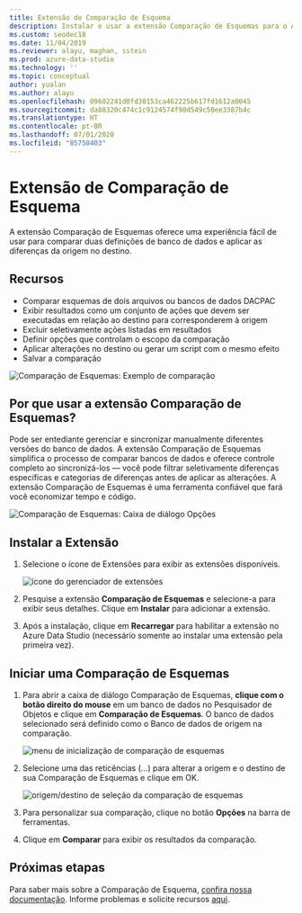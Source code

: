 ```yaml
---
title: Extensão de Comparação de Esquema
description: Instalar e usar a extensão Comparação de Esquemas para o Azure Data Studio
ms.custom: seodec18
ms.date: 11/04/2019
ms.reviewer: alayu, maghan, sstein
ms.prod: azure-data-studio
ms.technology: ''
ms.topic: conceptual
author: yualan
ms.author: alayu
ms.openlocfilehash: 09602241d0fd30153ca462225b617fd1612a0045
ms.sourcegitcommit: da88320c474c1c9124574f90d549c50ee3387b4c
ms.translationtype: HT
ms.contentlocale: pt-BR
ms.lasthandoff: 07/01/2020
ms.locfileid: "85758403"
---
```

# <a name="schema-compare-extension"></a>Extensão de Comparação de Esquema
A extensão Comparação de Esquemas oferece uma experiência fácil de usar para comparar duas definições de banco de dados e aplicar as diferenças da origem no destino.


## <a name="features"></a>Recursos

* Comparar esquemas de dois arquivos ou bancos de dados DACPAC
* Exibir resultados como um conjunto de ações que devem ser executadas em relação ao destino para corresponderem à origem
* Excluir seletivamente ações listadas em resultados
* Definir opções que controlam o escopo da comparação
* Aplicar alterações no destino ou gerar um script com o mesmo efeito
* Salvar a comparação

![Comparação de Esquemas: Exemplo de comparação](media/extensions/schema-compare-extension/schema-compare.png)


## <a name="why-would-i-use-the-schema-compare-extension"></a>Por que usar a extensão Comparação de Esquemas?

Pode ser entediante gerenciar e sincronizar manualmente diferentes versões do banco de dados. A extensão Comparação de Esquemas simplifica o processo de comparar bancos de dados e oferece controle completo ao sincronizá-los &mdash; você pode filtrar seletivamente diferenças específicas e categorias de diferenças antes de aplicar as alterações. A extensão Comparação de Esquemas é uma ferramenta confiável que fará você economizar tempo e código.

![Comparação de Esquemas: Caixa de diálogo Opções](media/extensions/schema-compare-extension/schema-compare-options.png)


## <a name="install-the-extension"></a>Instalar a Extensão

1. Selecione o ícone de Extensões para exibir as extensões disponíveis.

    ![ícone do gerenciador de extensões](media/extensions/extension-manager-icon.png)

2. Pesquise a extensão **Comparação de Esquemas** e selecione-a para exibir seus detalhes. Clique em **Instalar** para adicionar a extensão.

3. Após a instalação, clique em **Recarregar** para habilitar a extensão no Azure Data Studio (necessário somente ao instalar uma extensão pela primeira vez).


## <a name="launch-a-schema-compare"></a>Iniciar uma Comparação de Esquemas

1. Para abrir a caixa de diálogo Comparação de Esquemas, **clique com o botão direito do mouse** em um banco de dados no Pesquisador de Objetos e clique em **Comparação de Esquemas**. O banco de dados selecionado será definido como o Banco de dados de origem na comparação.

    ![menu de inicialização de comparação de esquemas](media/extensions/schema-compare-extension/schema-compare-launch.png)


2. Selecione uma das reticências (...) para alterar a origem e o destino de sua Comparação de Esquemas e clique em OK.

    ![origem/destino de seleção da comparação de esquemas](media/extensions/schema-compare-extension/schema-compare-select-source-target.png)

3. Para personalizar sua comparação, clique no botão **Opções** na barra de ferramentas.

4. Clique em **Comparar** para exibir os resultados da comparação.


## <a name="next-steps"></a>Próximas etapas

Para saber mais sobre a Comparação de Esquema, [confira nossa documentação](https://docs.microsoft.com/sql/ssdt/how-to-use-schema-compare-to-compare-different-database-definitions).
Informe problemas e solicite recursos [aqui](https://github.com/microsoft/azuredatastudio/issues).